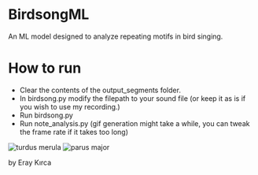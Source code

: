 # BirdsongML
An ML model designed to analyze repeating motifs in bird singing.

# How to run
 - Clear the contents of the output_segments folder.
 - In birdsong.py modify the filepath to your sound file (or keep it as is if you wish to use my recording.)
 - Run birdsong.py
 - Run note_analysis.py (gif generation might take a while, you can tweak the frame rate if it takes too long)

![turdus merula](https://github.com/user-attachments/assets/5bae27ea-b341-418a-806f-2b250f7f08ca)
![parus major](https://github.com/user-attachments/assets/918ee650-0447-406f-9e3d-1305ef9f5e65)

by Eray Kırca

